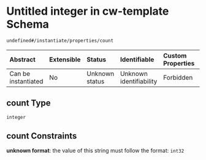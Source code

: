 # Untitled integer in cw-template Schema

```txt
undefined#/instantiate/properties/count
```

| Abstract            | Extensible | Status         | Identifiable            | Custom Properties | Additional Properties | Access Restrictions | Defined In                                                           |
| :------------------ | :--------- | :------------- | :---------------------- | :---------------- | :-------------------- | :------------------ | :------------------------------------------------------------------- |
| Can be instantiated | No         | Unknown status | Unknown identifiability | Forbidden         | Allowed               | none                | [cw-template.json\*](schema/cw-template.json "open original schema") |

## count Type

`integer`

## count Constraints

**unknown format**: the value of this string must follow the format: `int32`
